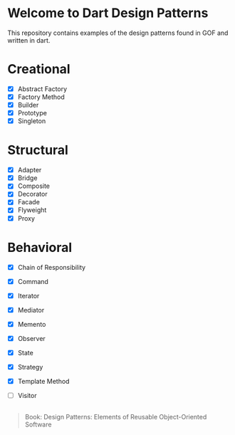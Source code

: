 # Welcome to Dart Design Patterns

This repository contains examples of the design patterns found in GOF and written in dart.

# Creational
 - [x] Abstract Factory
 - [x] Factory Method
 - [x] Builder
 - [x] Prototype
 - [x] Singleton

# Structural
 - [x] Adapter
 - [x] Bridge
 - [x] Composite
 - [x] Decorator
 - [x] Facade
 - [x] Flyweight
 - [x] Proxy
 
# Behavioral
 - [x] Chain of Responsibility
 - [x] Command
 - [x] Iterator
 - [x] Mediator
 - [x] Memento
 - [x] Observer
 - [x] State
 - [x] Strategy
 - [x] Template Method
 - [ ] Visitor


##
> Book: Design Patterns: Elements of Reusable Object-Oriented Software